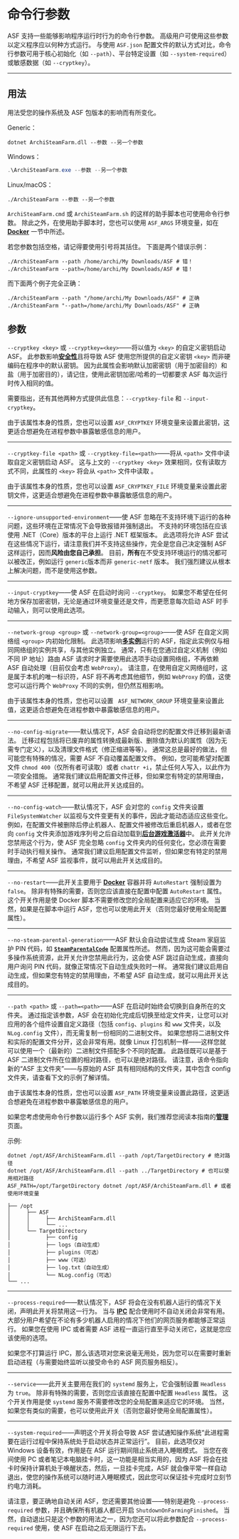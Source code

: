 # 命令行参数

ASF 支持一些能够影响程序运行时行为的命令行参数。 高级用户可使用这些参数以定义程序应以何种方式运行。 与使用 `ASF.json` 配置文件的默认方式对比，命令行参数可用于核心初始化（如 `--path`）、平台特定设置（如 `--system-required`）或敏感数据（如 `--cryptkey`）。

---

## 用法

用法受您的操作系统及 ASF 包版本的影响而有所变化。

Generic：

```shell
dotnet ArchiSteamFarm.dll --参数 --另一个参数
```

Windows：

```powershell
.\ArchiSteamFarm.exe --参数 --另一个参数
```

Linux/macOS：

```shell
./ArchiSteamFarm --参数 --另一个参数
```

`ArchiSteamFarm.cmd` 或 `ArchiSteamFarm.sh` 的这样的助手脚本也可使用命令行参数。 除此之外，在使用助手脚本时，您也可以使用 `ASF_ARGS` 环境变量，如在 **[Docker](https://github.com/JustArchiNET/ArchiSteamFarm/wiki/Docker-zh-CN#命令行参数)** 一节中所述。

若您参数包括空格，请记得要使用引号将其括住。 下面是两个错误示例：

```shell
./ArchiSteamFarm --path /home/archi/My Downloads/ASF # 错！
./ArchiSteamFarm --path=/home/archi/My Downloads/ASF # 错！
```

而下面两个例子完全正确：

```shell
./ArchiSteamFarm --path "/home/archi/My Downloads/ASF" # 正确
./ArchiSteamFarm "--path=/home/archi/My Downloads/ASF" # 正确
```

## 参数

`--cryptkey <key>` 或 `--cryptkey=<key>`——将以值为 `<key>` 的自定义密钥启动 ASF。 此参数影响[**安全性**](https://github.com/JustArchiNET/ArchiSteamFarm/wiki/Security-zh-CN)且将导致 ASF 使用您所提供的自定义密钥 `<key>` 而非硬编码在程序中的默认密钥。 因为此属性会影响默认加密密钥（用于加密目的）和盐（用于加密目的），请记住，使用此密钥加密/哈希的一切都要求 ASF 每次运行时传入相同的值。

需要指出，还有其他两种方式提供此信息：`--cryptkey-file` 和 `--input-cryptkey`。

由于该属性本身的性质，您也可以设置 `ASF_CRYPTKEY` 环境变量来设置此密钥，这更适合想避免在进程参数中暴露敏感信息的用户。

---

`--cryptkey-file <path>` 或 `--cryptkey-file=<path>`——将从 `<path>` 文件中读取自定义密钥启动 ASF。 这与上文的 `--cryptkey <key>` 效果相同，仅有读取方式不同，此属性的 `<key>` 将会从 `<path>` 文件中读取 。

由于该属性本身的性质，您也可以设置 `ASF_CRYPTKEY_FILE` 环境变量来设置此密钥文件，这更适合想避免在进程参数中暴露敏感信息的用户。

---

`--ignore-unsupported-environment`——使 ASF 忽略在不支持环境下运行的各种问题，这些环境在正常情况下会导致报错并强制退出。 不支持的环境包括在应该使用 .NET（Core）版本的平台上运行 .NET 框架版本。 此选项将允许 ASF 尝试在这些情况下运行，请注意我们并不支持这些操作，完全是您自己决定强制 ASF 这样运行，因而**风险由您自己承担**。 目前，**所有**在不受支持环境运行的情况都可以被改正，例如运行 `generic`版本而非 `generic-netf` 版本。 我们强烈建议从根本上解决问题，而不是使用这参数。

---

`--input-cryptkey`——使 ASF 在启动时询问 `--cryptkey`。 如果您不希望在任何地方保存加密密钥，无论是通过环境变量还是文件，而更愿意每次启动 ASF 时手动输入，则可以使用此选项。

---

`--network-group <group>` 或 `--network-group=<group>`——使 ASF 在自定义网络组 `<group>` 内初始化限制。 此选项影响[**多实例**](https://github.com/JustArchiNET/ArchiSteamFarm/wiki/Management-zh-CN#多实例)运行的 ASF，指定此实例仅与相同网络组的实例共享，与其他实例独立。 通常，只有在您通过自定义机制（例如不同 IP 地址）路由 ASF 请求时才需要使用此选项手动设置网络组，不再依赖 ASF 自动处理（目前仅会考虑 `WebProxy`）。 请注意，在使用自定义网络组时，这是属于本机的唯一标识符，ASF 将不再考虑其他细节，例如 `WebProxy` 的值，这使您可以运行两个 `WebProxy` 不同的实例，但仍然互相影响。

由于该属性本身的性质，您也可以设置 ` ASF_NETWORK_GROUP` 环境变量来设置此值，这更适合想避免在进程参数中暴露敏感信息的用户。

---

`--no-config-migrate`——默认情况下，ASF 会自动将您的配置文件迁移到最新语法。 迁移过程包括将已废弃的属性转换成最新版、删除值为默认的属性（因为无需专门定义），以及清理文件格式（修正缩进等等）。 通常这总是最好的做法，但可能您有特殊的情况，需要 ASF 不自动覆盖配置文件。 例如，您可能希望对配置文件 `chmod 400`（仅所有者可读取）或者 `chattr +i`，禁止任何人写入，以此作为一项安全措施。 通常我们建议启用配置文件迁移，但如果您有特定的禁用理由，不希望 ASF 迁移配置，就可以用此开关达成目的。

---

`--no-config-watch`——默认情况下，ASF 会对您的 `config` 文件夹设置 `FileSystemWatcher` 以监视与文件变更有关的事件，因此才能动态适应这些变化。 例如，在配置文件被删除后停止机器人、配置文件被修改后重启机器人，或者在您向 `config` 文件夹添加游戏序列号之后自动加载到[**后台游戏激活器**](https://github.com/JustArchiNET/ArchiSteamFarm/wiki/Background-games-redeemer)中。 此开关允许您禁用这个行为，使 ASF 完全忽略 `config` 文件夹内的任何变化，您必须在需要时手动执行相关操作。 通常我们建议启用配置文件监听，但如果您有特定的禁用理由，不希望 ASF 监视事件，就可以用此开关达成目的。

---

`--no-restart`——此开关主要用于 **[Docker](https://github.com/JustArchiNET/ArchiSteamFarm/wiki/Docker-zh-CN)** 容器并将 `AutoRestart` 强制设置为 `false`。 除非有特殊的需要，否则您应该直接在配置中配置 `AutoRestart` 属性。 这个开关作用是使 Docker 脚本不需要修改您的全局配置来适应它的环境。 当然，如果是在脚本中运行 ASF，您也可以使用此开关（否则您最好使用全局配置属性）。

---

`--no-steam-parental-generation`——ASF 默认会自动尝试生成 Steam 家庭监护 PIN 代码，如 **[`SteamParentalCode`](https://github.com/JustArchiNET/ArchiSteamFarm/wiki/Configuration-zh-CN#steamparentalcode)** 配置属性所述。 然而，因为这可能会需要过多操作系统资源，此开关允许您禁用此行为，这会使 ASF 跳过自动生成，直接向用户询问 PIN 代码，就像正常情况下自动生成失败时一样。 通常我们建议启用自动生成，但如果您有特定的禁用理由，不希望 ASF 自动生成，就可以用此开关达成目的。

---

`--path <path>` 或 `--path=<path>`——ASF 在启动时始终会切换到自身所在的文件夹。 通过指定该参数，ASF 会在初始化完成后切换至给定文件夹，让您可以对应用的各个组件设置自定义路径（包括 `config`、`plugins` 和 `www` 文件夹，以及 `NLog.config` 文件），而无需复制一份相同的二进制文件。 如果您想将二进制文件和实际的配置文件分开，这会非常有用。就像 Linux 打包机制一样——这样您就可以使用一个（最新的）二进制文件搭配多个不同的配置。 此路径既可以是基于 ASF 二进制文件所在位置的相对路径，也可以是绝对路径。 请注意，该命令指向新的“ASF 主文件夹”——与原始的 ASF 具有相同结构的文件夹，其中包含 config 文件夹，请查看下文的示例了解详情。

由于该属性本身的性质，您也可以设置 `ASF_PATH` 环境变量来设置此路径，这更适合想避免在进程参数中暴露敏感信息的用户。

如果您考虑使用命令行参数以运行多个 ASF 实例，我们推荐您阅读本指南的[**管理**](https://github.com/JustArchiNET/ArchiSteamFarm/wiki/Management-zh-CN#多实例)页面。

示例:

```shell
dotnet /opt/ASF/ArchiSteamFarm.dll --path /opt/TargetDirectory # 绝对路径
dotnet /opt/ASF/ArchiSteamFarm.dll --path ../TargetDirectory # 也可以使用相对路径
ASF_PATH=/opt/TargetDirectory dotnet /opt/ASF/ArchiSteamFarm.dll # 或者使用环境变量
```

```text
├── /opt
│     ├── ASF
│     │     ├── ArchiSteamFarm.dll
│     │     └── ...
│     └── TargetDirectory
│           ├── config
│           ├── logs（自动生成）
│           ├── plugins（可选）
│           ├── www（可选）
│           ├── log.txt（自动生成）
│           └── NLog.config（可选）
└── ...
```

---

`--process-required`——默认情况下，ASF 将会在没有机器人运行的情况下关闭，声明此开关将禁用这一行为。 当与 **[IPC](https://github.com/JustArchiNET/ArchiSteamFarm/wiki/IPC-zh-CN)** 配合使用时不自动关闭会非常有用。大部分用户希望在不论有多少机器人启用的情况下他们的网页服务都能够正常运行。 如果您在使用 IPC 或者需要 ASF 进程一直运行直至手动关闭它，这就是您应该使用的选项。

如果您不打算运行 IPC，那么该选项对您来说毫无用处，因为您可以在需要时重新启动进程（与需要始终监听以接受命令的 ASF 网页服务相反）。

---

`--service`——此开关主要用在我们的 `systemd` 服务上，它会强制设置 `Headless` 为 `true`。 除非有特殊的需要，否则您应该直接在配置中配置 `Headless` 属性。 这个开关作用是使 `systemd` 服务不需要修改您的全局配置来适应它的环境。 当然，如果您有类似的需要，也可以使用此开关（否则您最好使用全局配置属性）。

---

`--system-required`——声明这个开关将会导致 ASF 尝试通知操作系统“此进程需要在运行过程中保持系统处于启动状态并正常运行”。 目前，此选项仅对 Windows 设备有效，作用是在 ASF 运行期间阻止系统进入睡眠模式。 当您在夜间使用 PC 或者笔记本电脑挂卡时，这一功能是相当实用的，因为 ASF 将会在挂卡时保持计算机处于唤醒状态，然后，一旦挂卡完成，ASF 就会像平常一样自动退出，使您的操作系统可以随时进入睡眠模式，因此您可以保证挂卡完成时立刻节约电力消耗。

请注意，要正确地自动关闭 ASF，您还需要其他设置——特别是避免 `--process-required` 参数，并且确保所有机器人都已开启 `ShutdownOnFarmingFinished`。 当然，自动退出只是这个参数的用法之一，因为您还可以将此参数配合 `--process-required` 使用，使 ASF 在启动之后无限运行下去。